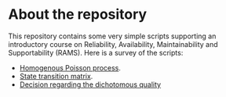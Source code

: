 # About the repository
This repository contains some very simple scripts supporting an introductory course on Reliability, Availability, Maintainability and Supportability (RAMS). Here is a survey of the scripts:
- [Homogenous Poisson process](https://nbviewer.jupyter.org/github/chrisrijsdijk/RAMS/blob/master/notebook/DecideOnQuality.ipynb).
- [State transition matrix](https://github.com/chrisrijsdijk/RAMS/tree/master/sitetext/StateTransitionMatrix.ipynb).
- [Decision regarding the dichotomous quality](https://github.com/chrisrijsdijk/RAMS/tree/master/sitetext/DecideOnQuality.ipynb)
